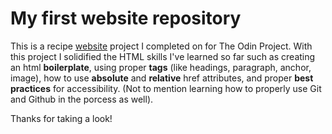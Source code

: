 
# My first website repository

This is a recipe [website](https://devloggith.github.io/odin-recipes/ "DevLoggith's Odin recipes site") project I completed on for The Odin Project. With this project I solidified the HTML skills I've learned so far such as creating an html **boilerplate**, using proper **tags** (like headings, paragraph, anchor, image), how to use **absolute** and **relative** href attributes, and proper **best practices** for accessibility. (Not to mention learning how to properly use Git and Github in the porcess as well).

Thanks for taking a look!
